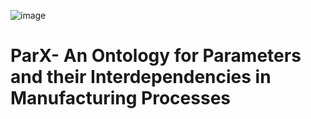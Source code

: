 
![image](https://github.com/jelenito/ParX/assets/79652838/6b004e3f-79c5-4600-9849-e12f62f56766)
# ParX- An Ontology for Parameters and their Interdependencies in Manufacturing Processes
